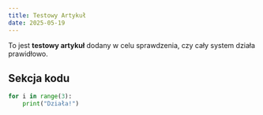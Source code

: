 ```yaml
---
title: Testowy Artykuł
date: 2025-05-19
---
```


To jest **testowy artykuł** dodany w celu sprawdzenia, czy cały system działa prawidłowo.

## Sekcja kodu

```python
for i in range(3):
    print("Działa!")
